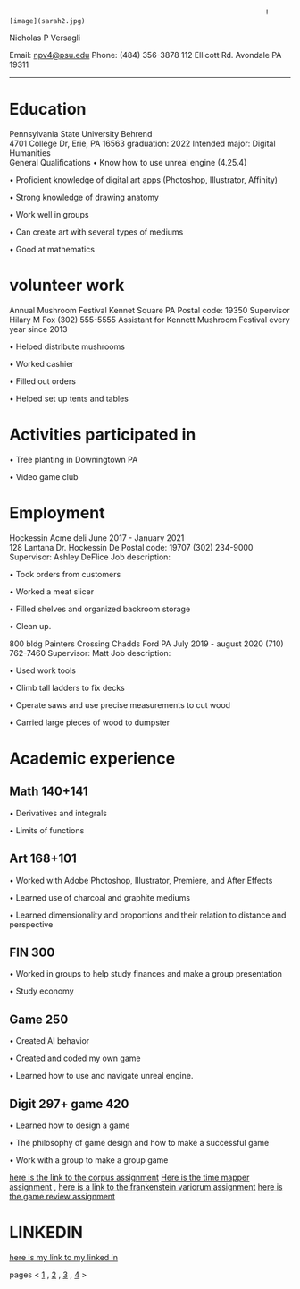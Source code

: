 
                                                                    ![image](sarah2.jpg)

Nicholas P Versagli

Email: npv4@psu.edu          Phone: (484) 356-3878         112 Ellicott Rd. Avondale PA 19311
 ____________________________________________________________________________                                                                                                                                                                          
# Education
Pennsylvania State University Behrend                                                                          
4701 College Dr, Erie, PA 16563                                                                                     graduation: 2022
Intended major: Digital Humanities 											
General Qualifications
    •	Know how to use unreal engine (4.25.4)

   •	Proficient knowledge of digital art apps (Photoshop, Illustrator, Affinity)

   •	Strong knowledge of drawing anatomy

 •	Work well in groups

 •	Can create art with several types of mediums

 •	Good at mathematics 

# volunteer work
Annual Mushroom Festival 
Kennet Square PA 
Postal code: 19350
Supervisor Hilary M Fox (302) 555-5555
Assistant for Kennett Mushroom Festival every year since 2013

 •	Helped distribute mushrooms

 •	Worked cashier 

 •	Filled out orders

 •	Helped set up tents and tables

# Activities participated in

 •	Tree planting in Downingtown PA

 •	Video game club 

# Employment
Hockessin Acme deli                                                                             June 2017 - January 2021        
128 Lantana Dr. Hockessin De
Postal code: 19707
(302) 234-9000
Supervisor: Ashley DeFlice
Job description:

 •	Took orders from customers

 •	Worked a meat slicer 

 •	Filled shelves and organized backroom storage

 •	Clean up.

800 bldg Painters Crossing Chadds Ford PA                                          July 2019 - august 2020
(710) 762-7460
Supervisor: Matt
Job description: 

 •	Used work tools

 •	Climb tall ladders to fix decks

 •	Operate saws and use precise measurements to cut wood

 •	Carried large pieces of wood to dumpster

# Academic experience

## Math 140+141

 •	Derivatives and integrals

 •	Limits of functions

## Art 168+101

 •	Worked with Adobe Photoshop, Illustrator, Premiere, and After Effects


 •	Learned use of charcoal and graphite mediums

 •	Learned dimensionality and proportions and their relation to distance and perspective

## FIN 300

 •	Worked in groups to help study finances and make a group presentation

 •	Study economy

## Game 250

 •	Created AI behavior 

 •	Created and coded my own game

 •	Learned how to use and navigate unreal engine.

## Digit 297+ game 420

 •	Learned how to design a game

 •	The philosophy of game design and how to make a successful game 

 •	Work with a group to make a group game




[here is the link to the corpus assignment](index5.md) [Here is the time mapper assignment](index6.md) , [here is a link to the frankenstein variorum assignment](variorum.md) [here is the game review assignment](index7.md)

# LINKEDIN 
[here is my link to my linked in](https://www.linkedin.com/in/nickycoollink/) 


pages < [1](index.md) , [2](index2.md) , [3](index3.md) , [4](index4.md) >

